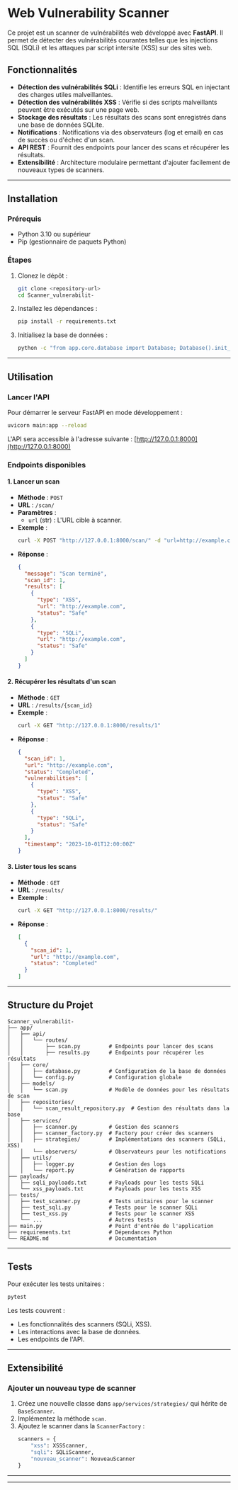 # Web Vulnerability Scanner

Ce projet est un scanner de vulnérabilités web développé avec **FastAPI**. Il permet de détecter des vulnérabilités courantes telles que les injections SQL (SQLi) et les attaques par script intersite (XSS) sur des sites web.

## Fonctionnalités

- **Détection des vulnérabilités SQLi** : Identifie les erreurs SQL en injectant des charges utiles malveillantes.
- **Détection des vulnérabilités XSS** : Vérifie si des scripts malveillants peuvent être exécutés sur une page web.
- **Stockage des résultats** : Les résultats des scans sont enregistrés dans une base de données SQLite.
- **Notifications** : Notifications via des observateurs (log et email) en cas de succès ou d'échec d'un scan.
- **API REST** : Fournit des endpoints pour lancer des scans et récupérer les résultats.
- **Extensibilité** : Architecture modulaire permettant d'ajouter facilement de nouveaux types de scanners.

---

## Installation

### Prérequis

- Python 3.10 ou supérieur
- Pip (gestionnaire de paquets Python)

### Étapes

1. Clonez le dépôt :
   ```sh
   git clone <repository-url>
   cd Scanner_vulnerabilit-
   ```

2. Installez les dépendances :
   ```sh
   pip install -r requirements.txt
   ```

3. Initialisez la base de données :
   ```sh
   python -c "from app.core.database import Database; Database().init_db()"
   ```

---

## Utilisation

### Lancer l'API

Pour démarrer le serveur FastAPI en mode développement :
```sh
uvicorn main:app --reload
```

L'API sera accessible à l'adresse suivante : [http://127.0.0.1:8000](http://127.0.0.1:8000)

### Endpoints disponibles

#### 1. **Lancer un scan**
- **Méthode** : `POST`
- **URL** : `/scan/`
- **Paramètres** :
  - `url` (str) : L'URL cible à scanner.
- **Exemple** :
  ```sh
  curl -X POST "http://127.0.0.1:8000/scan/" -d "url=http://example.com"
  ```
- **Réponse** :
  ```json
  {
    "message": "Scan terminé",
    "scan_id": 1,
    "results": [
      {
        "type": "XSS",
        "url": "http://example.com",
        "status": "Safe"
      },
      {
        "type": "SQLi",
        "url": "http://example.com",
        "status": "Safe"
      }
    ]
  }
  ```

#### 2. **Récupérer les résultats d'un scan**
- **Méthode** : `GET`
- **URL** : `/results/{scan_id}`
- **Exemple** :
  ```sh
  curl -X GET "http://127.0.0.1:8000/results/1"
  ```
- **Réponse** :
  ```json
  {
    "scan_id": 1,
    "url": "http://example.com",
    "status": "Completed",
    "vulnerabilities": [
      {
        "type": "XSS",
        "status": "Safe"
      },
      {
        "type": "SQLi",
        "status": "Safe"
      }
    ],
    "timestamp": "2023-10-01T12:00:00Z"
  }
  ```

#### 3. **Lister tous les scans**
- **Méthode** : `GET`
- **URL** : `/results/`
- **Exemple** :
  ```sh
  curl -X GET "http://127.0.0.1:8000/results/"
  ```
- **Réponse** :
  ```json
  [
    {
      "scan_id": 1,
      "url": "http://example.com",
      "status": "Completed"
    }
  ]
  ```

---

## Structure du Projet

```
Scanner_vulnerabilit-
├── app/
│   ├── api/
│   │   └── routes/
│   │       ├── scan.py         # Endpoints pour lancer des scans
│   │       ├── results.py      # Endpoints pour récupérer les résultats
│   ├── core/
│   │   ├── database.py         # Configuration de la base de données
│   │   └── config.py           # Configuration globale
│   ├── models/
│   │   └── scan.py             # Modèle de données pour les résultats de scan
│   ├── repositories/
│   │   └── scan_result_repository.py  # Gestion des résultats dans la base
│   ├── services/
│   │   ├── scanner.py          # Gestion des scanners
│   │   ├── scanner_factory.py  # Factory pour créer des scanners
│   │   ├── strategies/         # Implémentations des scanners (SQLi, XSS)
│   │   └── observers/          # Observateurs pour les notifications
│   ├── utils/
│   │   ├── logger.py           # Gestion des logs
│   │   └── report.py           # Génération de rapports
├── payloads/
│   ├── sqli_payloads.txt       # Payloads pour les tests SQLi
│   └── xss_payloads.txt        # Payloads pour les tests XSS
├── tests/
│   ├── test_scanner.py         # Tests unitaires pour le scanner
│   ├── test_sqli.py            # Tests pour le scanner SQLi
│   ├── test_xss.py             # Tests pour le scanner XSS
│   └── ...                     # Autres tests
├── main.py                     # Point d'entrée de l'application
├── requirements.txt            # Dépendances Python
└── README.md                   # Documentation
```

---

## Tests

Pour exécuter les tests unitaires :
```sh
pytest
```

Les tests couvrent :
- Les fonctionnalités des scanners (SQLi, XSS).
- Les interactions avec la base de données.
- Les endpoints de l'API.

---

## Extensibilité

### Ajouter un nouveau type de scanner

1. Créez une nouvelle classe dans `app/services/strategies/` qui hérite de `BaseScanner`.
2. Implémentez la méthode `scan`.
3. Ajoutez le scanner dans la `ScannerFactory` :
   ```py
   scanners = {
       "xss": XSSScanner,
       "sqli": SQLiScanner,
       "nouveau_scanner": NouveauScanner
   }
   ```

---


---

